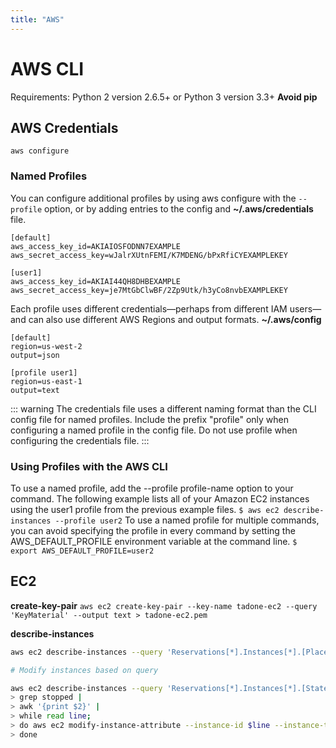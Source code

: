 ```yaml
---
title: "AWS"
---
```


# AWS CLI
Requirements: Python 2 version 2.6.5+ or Python 3 version 3.3+ **Avoid pip**

## AWS Credentials
``aws configure``

### Named Profiles
You can configure additional profiles by using aws configure with the ``--profile`` option, or by adding entries to the config and **~/.aws/credentials** file.
```
[default]
aws_access_key_id=AKIAIOSFODNN7EXAMPLE
aws_secret_access_key=wJalrXUtnFEMI/K7MDENG/bPxRfiCYEXAMPLEKEY

[user1]
aws_access_key_id=AKIAI44QH8DHBEXAMPLE
aws_secret_access_key=je7MtGbClwBF/2Zp9Utk/h3yCo8nvbEXAMPLEKEY
```
Each profile uses different credentials—perhaps from different IAM users—and can also use different AWS Regions and output formats.
**~/.aws/config**

```
[default]
region=us-west-2
output=json

[profile user1]
region=us-east-1
output=text
```
::: warning
The credentials file uses a different naming format than the CLI config file for named profiles. Include the prefix "profile" only when configuring a named profile in the config file. Do not use profile when configuring the credentials file.
:::
### Using Profiles with the AWS CLI

To use a named profile, add the --profile profile-name option to your command. The following example lists all of your Amazon EC2 instances using the user1 profile from the previous example files.
``$ aws ec2 describe-instances --profile user2``
To use a named profile for multiple commands, you can avoid specifying the profile in every command by setting the AWS_DEFAULT_PROFILE environment variable at the command line.
``$ export AWS_DEFAULT_PROFILE=user2``

## EC2
**create-key-pair**
``aws ec2 create-key-pair --key-name tadone-ec2 --query 'KeyMaterial' --output text > tadone-ec2.pem``

**describe-instances**
```bash
aws ec2 describe-instances --query 'Reservations[*].Instances[*].[Placement.AvailabilityZone, State.Name, InstanceId]' --output text``

# Modify instances based on query

aws ec2 describe-instances --query 'Reservations[*].Instances[*].[State.Name, InstanceId]' --output text |  # Enter
> grep stopped |
> awk '{print $2}' |
> while read line;
> do aws ec2 modify-instance-attribute --instance-id $line --instance-type '{"Value": "m1.medium"}';
> done
```
